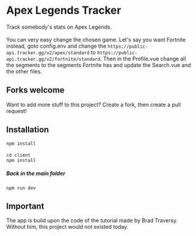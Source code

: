 # Apex Legends Tracker
Track somebody's stats on Apex Legends.
<br>
<br>
You can very easy change the chosen game. Let's say you want Fortnite instead, goto config.env and change the `https://public-api.tracker.gg/v2/apex/standard` to `https://public-api.tracker.gg/v2/fortnite/standard`. Then in the Profile.vue change all the segments to the segments Fortnite has and update the Search.vue and the other files.

## Forks welcome
Want to add more stuff to this project? Create a fork, then create a pull request!

## Installation

`npm install`
<br>
<br>
`cd client`
<br>
`npm install`
<br>
##### Back in the main folder
`npm run dev`

## Important
The app is build upon the code of the tutorial made by Brad Traversy. Without him, this project would not existed today.
